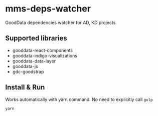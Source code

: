 # mms-deps-watcher
GoodData dependencies watcher for AD, KD projects.

## Supported libraries

* gooddata-react-components
* gooddata-indigo-visualizations
* gooddata-data-layer
* gooddata-js
* gdc-goodstrap

## Install & Run

Works automatically with yarn command. No need to explicitly call `gulp`
```
yarn
```
